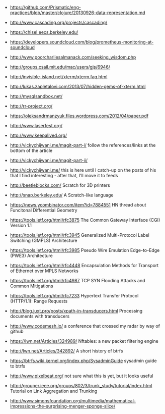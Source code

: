  - https://github.com/Prismatic/eng-practices/blob/master/clojure/20130926-data-representation.md
 - http://www.cascading.org/projects/cascading/
 - https://chisel.eecs.berkeley.edu/
 - https://developers.soundcloud.com/blog/prometheus-monitoring-at-soundcloud
 - http://www.poorcharliesalmanack.com/seeking_wisdom.php
 - http://groups.csail.mit.edu/mac/users/gjs/6946/
 - http://invisible-island.net/xterm/xterm.faq.html
 - http://lukas.zapletalovi.com/2013/07/hidden-gems-of-xterm.html
 - http://mysqlsandbox.net/
 - http://rr-project.org/
 - https://oleksandrmanzyuk.files.wordpress.com/2012/04/paper.pdf
 - http://www.laserfest.org/
 - http://www.keepalived.org/

 - http://vickychijwani.me/magit-part-i/
   follow the references/links at the bottom of the article

 - http://vickychijwani.me/magit-part-ii/

 - http://vickychijwani.me/
   this is here until I catch-up on the posts of his that I find
   interesting - after that, I'll move it to feeds

 - http://beetleblocks.com/
   Scratch for 3D printers

 - http://snap.berkeley.edu/
   A Scratch-like language

 - https://news.ycombinator.com/item?id=7884551
   HN thread about Funcitonal Differential Geometry

 - https://tools.ietf.org/html/rfc3875
   The Common Gateway Interface (CGI) Version 1.1

 - https://tools.ietf.org/html/rfc3945
   Generalized Multi-Protocol Label Switching (GMPLS) Architecture

 - https://tools.ietf.org/html/rfc3985
   Pseudo Wire Emulation Edge-to-Edge (PWE3) Architecture

 - https://tools.ietf.org/html/rfc4448
   Encapsulation Methods for Transport of Ethernet over MPLS Networks

 - https://tools.ietf.org/html/rfc4987
   TCP SYN Flooding Attacks and Common Mitigations

 - https://tools.ietf.org/html/rfc7233
   Hypertext Transfer Protocol (HTTP/1.1): Range Requests

 - http://blog.juxt.pro/posts/xpath-in-transducers.html
   Processing documents with transducers

 - http://www.codemesh.io/
   a conference that crossed my radar by way of github

 - https://lwn.net/Articles/324989/
   Nftables: a new packet filtering engine

 - http://lwn.net/Articles/342892/
   A short history of btrfs

 - https://btrfs.wiki.kernel.org/index.php/SysadminGuide
   sysadmin guide to btrfs

 - http://www.pixelbeat.org/
   not sure what this is yet, but it looks useful

 - http://grouper.ieee.org/groups/802/3/trunk_study/tutorial/index.html
   Tutorial on Link Aggregation and Trunking

 - http://www.simonsfoundation.org/multimedia/mathematical-impressions-the-surprising-menger-sponge-slice/
